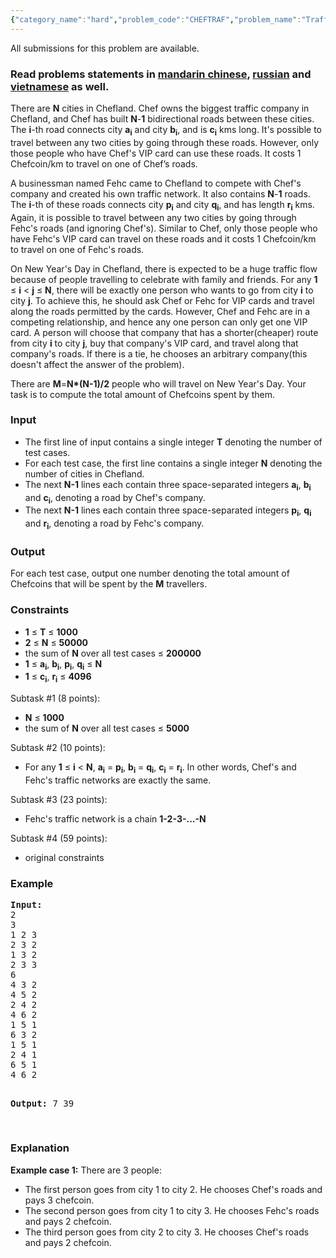 ```yaml
---
{"category_name":"hard","problem_code":"CHEFTRAF","problem_name":"Traffic in Chefland","languages_supported":{"0":"ADA","1":"ASM","2":"BASH","3":"BF","4":"C","5":"C99 strict","6":"CAML","7":"CLOJ","8":"CLPS","9":"COB","10":"CPP 4.3.2","11":"CPP 6.3","12":"CPP14","13":"CS2","14":"D","15":"ERL","16":"FORT","17":"FS","18":"GO","19":"HASK","20":"ICK","21":"ICON","22":"JAVA","23":"JS","24":"kotlin","25":"LISP clisp","26":"LISP sbcl","27":"LUA","28":"NEM","29":"NICE","30":"NODEJS","31":"PAS fpc","32":"PAS gpc","33":"PERL","34":"PERL6","35":"PHP","36":"PIKE","37":"PRLG","38":"PYPY","39":"PYTH","40":"PYTH 3.5","41":"RUBY","42":"rust","43":"SCALA","44":"SCM chicken","45":"SCM guile","46":"SCM qobi","47":"ST","48":"swift","49":"TCL","50":"TEXT","51":"WSPC"},"max_timelimit":9,"source_sizelimit":50000,"problem_author":"r_64","problem_tester":null,"date_added":"22-09-2017","tags":{"0":"centroid","1":"dfs","2":"fenwick","3":"hard","4":"lca","5":"ltime52","6":"r_64"},"editorial_url":"https://discuss.codechef.com/problems/CHEFTRAF","time":{"view_start_date":1506790800,"submit_start_date":1506790800,"visible_start_date":1506790800,"end_date":1735669800},"layout":"problem"}
---
```

<span class="solution-visible-txt">All submissions for this problem are available.</span><h3>Read problems statements in <a target="_blank" 
href="http://www.codechef.com/download/translated/LTIME52/mandarin/CHEFTRAF.pdf">mandarin chinese</a>, <a target="_blank" 
href="http://www.codechef.com/download/translated/LTIME52/russian/CHEFTRAF.pdf">russian</a> and <a target="_blank" 
href="http://www.codechef.com/download/translated/LTIME52/vietnamese/CHEFTRAF.pdf">vietnamese</a> as well.</h3>

<p>
	There are <b>N</b> cities in Chefland. Chef owns the biggest traffic company in Chefland, and Chef has built <b>N</b>-<b>1</b> bidirectional roads between these cities. The <b>i</b>-th road connects city <b>a<sub>i</sub></b> and city <b>b<sub>i</sub></b>, and is <b>c<sub>i</sub></b> kms long. It's possible to travel between any two cities by going through these roads. However, only those people who have Chef's VIP card can use these roads. It costs 1 Chefcoin/km to travel on one of Chef’s roads.</p>
<p>
	A businessman named Fehc came to Chefland to compete with Chef's company and created his own traffic network. It also contains <b>N</b>-<b>1</b> roads. The <b>i</b>-th of these roads connects city <b>p<sub>i</sub></b> and city <b>q<sub>i</sub></b>, and has length <b>r<sub>i</sub></b> kms. Again, it is possible to travel between any two cities by going through Fehc's roads (and ignoring Chef's). Similar to Chef, only those people who have Fehc's VIP card can travel on these roads and it costs 1 Chefcoin/km to travel on one of Fehc's roads.</p>
<p>
	On New Year's Day in Chefland, there is expected to be a huge traffic flow because of people travelling to celebrate with family and friends. For any <b>1</b> ≤ <b>i</b> &lt; <b>j</b> ≤ <b>N</b>, there will be exactly one person who wants to go from city <b>i</b> to city <b>j</b>. To achieve this, he should ask Chef or Fehc for VIP cards and travel along the roads permitted by the cards. However, Chef and Fehc are in a competing relationship, and hence any one person can only get one VIP card. A person will choose that company that has a shorter(cheaper) route from city <b>i</b> to city <b>j</b>, buy that company's VIP card, and travel along that company's roads. If there is a tie, he chooses an arbitrary company(this doesn't affect the answer of the problem).</p>
<p>
	There are <b>M</b>=<b>N*(N-1)/2</b> people who will travel on New Year's Day. Your task is to compute the total amount of Chefcoins spent by them.</p>
<h3>
	Input</h3>
<ul>
	<li>The first line of input contains a single integer <b>T</b> denoting the number of test cases.</li>
	<li>For each test case, the first line contains a single integer <b>N</b> denoting the number of cities in Chefland.</li>
	<li>The next <b>N-1</b> lines each contain three space-separated integers <b>a<sub>i</sub></b>, <b>b<sub>i</sub></b> and <b>c<sub>i</sub></b>, denoting a road by Chef's company.</li>
	<li>The next <b>N-1</b> lines each contain three space-separated integers <b>p<sub>i</sub></b>, <b>q<sub>i</sub></b> and <b>r<sub>i</sub></b>, denoting a road by Fehc's company.</li>
</ul>
<h3>
	Output</h3>
<p>
	For each test case, output one number denoting the total amount of Chefcoins that will be spent by the <b>M</b> travellers.</p>
<h3>
	Constraints</h3>
<p><ul>
	<li><b>1</b> ≤ <b>T</b> ≤ <strong>1000</strong></li>
	<li><b>2</b> ≤ <b>N</b> ≤ <strong>50000</strong></li>
	<li>the sum of <strong>N</strong> over all test cases ≤ <strong>200000</strong></li>
	<li><b>1</b> ≤ <b>a<sub>i</sub></b>, <b>b<sub>i</sub></b>, <b>p<sub>i</sub></b>, <b>q<sub>i</sub></b> ≤ <b>N</b></li>
	<li><b>1</b> ≤ <b>c<sub>i</sub></b>, <b>r<sub>i</sub></b> ≤ <b>4096</b></li>
</ul></p>
<p>
	Subtask #1 (8 points):
<ul>
	<li><strong>N</strong> ≤ <strong>1000</strong></li>
	<li>the sum of <b>N</b> over all test cases ≤ <b>5000</b></li>
</ul></p>
<p>
	Subtask #2 (10 points):
<ul>
	<li>For any <b>1</b> ≤ <b>i</b> &lt; <b>N</b>, <b>a<sub>i</sub></b> = <b>p<sub>i</sub></b>, <b>b<sub>i</sub></b> = <b>q<sub>i</sub></b>, <b>c<sub>i</sub></b> = <b>r<sub>i</sub></b>. In other words, Chef's and Fehc's traffic networks are exactly the same.</li>
</ul></p>
<p>
	Subtask #3 (23 points):
<ul>
	<li>Fehc's traffic network is a chain <b>1-2-3-...-N</b></li>
</ul></p>
<p>
	Subtask #4 (59 points):
<ul>
	<li>original constraints</li>
</ul></p>
<h3>
	Example</h3>
<pre>
<b>Input:</b>
2
3
1 2 3
2 3 2
1 3 2
2 3 3
6
4 3 2
4 5 2
2 4 2
4 6 2
1 5 1
6 3 2
1 5 1
2 4 1
6 5 1
4 6 2

<b>Output:</b>
7
39

</pre>
<h3>
	Explanation</h3>
<p>
	<b>Example case 1:</b> There are 3 people:
<ul>
<li>The first person goes from city 1 to city 2. He chooses Chef's roads and pays 3 chefcoin.</li>
<li>The second person goes from city 1 to city 3. He chooses Fehc's roads and pays 2 chefcoin.</li>
<li>The third person goes from city 2 to city 3. He chooses Chef's roads and pays 2 chefcoin.</li>
</ul>
</p>